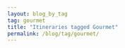 ```yaml
---
layout: blog_by_tag
tag: gourmet
title: "Itineraries tagged Gourmet"
permalink: /blog/tag/gourmet/
---
```

